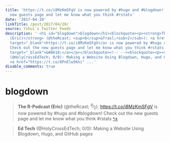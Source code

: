```yaml
---
title: 'https://t.co/i8MzKmSFgV is now powered by #hugo and #blogdown! Check out the
  new guests page and let me know what you think #rstats'
date: '2017-04-20'
linkTitle: /post/2017/04/20/
source: Yihui's Twitter Feeds
description: ' <h1 id="blogdown">blogdown</h1><blockquote><p><strong>The R-Podcast
  (Eric)</strong> (@theRcast; <sup>8</sup>&frasl;<sub>2</sub>): <a href="https://t.co/i8MzKmSFgV"
  target="_blank">https://t.co/i8MzKmSFgV</a> is now powered by #hugo and #blogdown!
  Check out the new guests page and let me know what you think #rstats <a href="https://twitter.com/xieyihui/status/854924314944163840"
  target="_blank">&#8618;</a></p></blockquote><!-- --><blockquote><p><strong>Ed Tech</strong>
  (@HolyCrossEdTech; 0/0): Making a Website Using Blogdown, Hugo, and GitHub pages
  <a href="https://t.co/8PnElw5Kni" ...'
disable_comments: true
---
```

 <h1 id="blogdown">blogdown</h1><blockquote><p><strong>The R-Podcast (Eric)</strong> (@theRcast; <sup>8</sup>&frasl;<sub>2</sub>): <a href="https://t.co/i8MzKmSFgV" target="_blank">https://t.co/i8MzKmSFgV</a> is now powered by #hugo and #blogdown! Check out the new guests page and let me know what you think #rstats <a href="https://twitter.com/xieyihui/status/854924314944163840" target="_blank">&#8618;</a></p></blockquote><!-- --><blockquote><p><strong>Ed Tech</strong> (@HolyCrossEdTech; 0/0): Making a Website Using Blogdown, Hugo, and GitHub pages <a href="https://t.co/8PnElw5Kni" ...